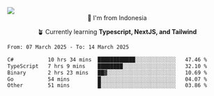 
<img align = "center" src="https://readme-typing-svg.herokuapp.com?font=Fira+Code&size=25&pause=1000&color=00F713&center=true&vCenter=true&random=false&width=850&height=70&lines=Hi+There+%F0%9F%91%8B%2C+Im+Julian+Caesar;"/>
<br>

<div align = "center">
  📌 I'm from Indonesia
  
  🪴 Currently learning **Typescript, NextJS, and Tailwind**
</div>

<!--START_SECTION:waka-->

```txt
From: 07 March 2025 - To: 14 March 2025

C#           10 hrs 34 mins  ████████████░░░░░░░░░░░░░   47.46 %
TypeScript   7 hrs 9 mins    ████████░░░░░░░░░░░░░░░░░   32.10 %
Binary       2 hrs 23 mins   ██▓░░░░░░░░░░░░░░░░░░░░░░   10.69 %
Go           54 mins         █░░░░░░░░░░░░░░░░░░░░░░░░   04.07 %
Other        51 mins         █░░░░░░░░░░░░░░░░░░░░░░░░   03.86 %
```

<!--END_SECTION:waka-->
